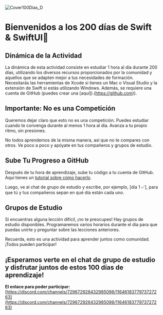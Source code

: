 ![Cover100Dias_D](https://github.com/kontroldev/100-dias-de-Swift-con-MoureDev/assets/75795616/b1e16439-d3ec-48cf-8232-9796c9eedc38)

# Bienvenidos a los 200 días de Swift & SwiftUI👋

## Dinámica de la Actividad
La dinámica de esta actividad consiste en estudiar 1 hora al día durante 200 días, utilizando los diversos recursos proporcionados por la comunidad y aquellos que se adapten mejor a tus necesidades de formación. Necesitarás las herramientas de Xcode si tienes un Mac o Visual Studio y la extensión de Swift si estás utilizando Windows. Además, se requiere una cuenta de GitHub (puedes crear una [aquí]).(https://github.com)).

## Importante: No es una Competición

Queremos dejar claro que esto no es una competición. Puedes estudiar cuando te convenga durante al menos 1 hora al día. Avanza a tu propio ritmo, sin presiones.

No todos aprendemos de la misma manera, así que no te compares con otros. Ve poco a poco y apóyate en tus compañeros y grupos de estudio.

## Sube Tu Progreso a GitHub

Después de tu hora de aprendizaje, sube tu código a tu cuenta de GitHub. Aquí tienes un [tutorial sobre cómo hacerlo](https://www.youtube.com/watch?v=3GymExBkKjE&t=11240s).

Luego, ve al chat de grupo de estudio y escribe, por ejemplo, [día 1 ✅], para que tú y tus compañeros sepan en qué día están cada uno.

## Grupos de Estudio

Si encuentras alguna lección difícil, ¡no te preocupes! Hay grupos de estudio disponibles. Programaremos varios horarios durante el día para que puedas unirte y preguntar sobre las lecciones anteriores.

Recuerda, esto es una actividad para aprender juntos como comunidad. ¡Todos pueden participar!

## ¡Esperamos verte en el chat de grupo de estudio y disfrutar juntos de estos 100 días de aprendizaje!

**El enlace para poder participar:** [https://discord.com/channels/729672926432985098/1164618377973727263](https://discord.com/channels/729672926432985098/1164618377973727263)